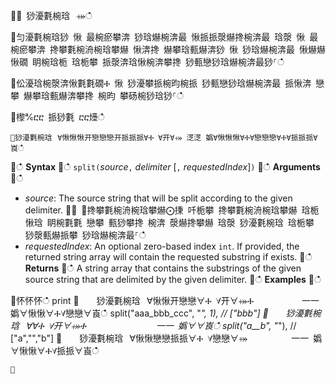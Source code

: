 ਍⌀ 猀瀀氀椀琀⠀⤀ഀഀ
਍匀瀀氀椀琀猀 愀 最椀瘀攀渀 猀琀爀椀渀最 愀挀挀漀爀搀椀渀最 琀漀 愀 最椀瘀攀渀 搀攀氀椀洀椀琀攀爀 愀渀搀 爀攀琀甀爀渀猀 愀 猀琀爀椀渀最 愀爀爀愀礀 眀椀琀栀 琀栀攀 挀漀渀琀愀椀渀攀搀 猀甀戀猀琀爀椀渀最猀⸀ഀഀ
਍伀瀀琀椀漀渀愀氀氀礀Ⰰ 愀 猀瀀攀挀椀昀椀挀 猀甀戀猀琀爀椀渀最 挀愀渀 戀攀 爀攀琀甀爀渀攀搀 椀昀 攀砀椀猀琀猀⸀ഀഀ
਍㰀℀ⴀⴀ 挀猀氀 ⴀⴀ㸀ഀഀ
```਍猀瀀氀椀琀⠀∀愀愀愀开戀戀戀开挀挀挀∀Ⰰ ∀开∀⤀ 㴀㴀 嬀∀愀愀愀∀Ⰰ∀戀戀戀∀Ⰰ∀挀挀挀∀崀ഀഀ
```਍ഀഀ
**Syntax**਍ഀഀ
`split(`*source*`,` *delimiter* [`,` *requestedIndex*]`)`਍ഀഀ
**Arguments**਍ഀഀ
* *source*: The source string that will be split according to the given delimiter.਍⨀ ⨀搀攀氀椀洀椀琀攀爀⨀㨀 吀栀攀 搀攀氀椀洀椀琀攀爀 琀栀愀琀 眀椀氀氀 戀攀 甀猀攀搀 椀渀 漀爀搀攀爀 琀漀 猀瀀氀椀琀 琀栀攀 猀漀甀爀挀攀 猀琀爀椀渀最⸀ഀഀ
* *requestedIndex*: An optional zero-based index `int`. If provided, the returned string array will contain the requested substring if exists. ਍ഀഀ
**Returns**਍ഀഀ
A string array that contains the substrings of the given source string that are delimited by the given delimiter.਍ഀഀ
**Examples**਍ഀഀ
<!-- csl -->਍怀怀怀ഀഀ
print਍    猀瀀氀椀琀⠀∀愀愀开戀戀∀Ⰰ ∀开∀⤀Ⰰ           ⼀⼀ 嬀∀愀愀∀Ⰰ∀戀戀∀崀ഀഀ
    split("aaa_bbb_ccc", "_", 1),  // ["bbb"]਍    猀瀀氀椀琀⠀∀∀Ⰰ ∀开∀⤀Ⰰ                ⼀⼀ 嬀∀∀崀ഀഀ
    split("a__b", "_"),            // ["a","","b"]਍    猀瀀氀椀琀⠀∀愀愀戀戀挀挀∀Ⰰ ∀戀戀∀⤀          ⼀⼀ 嬀∀愀愀∀Ⰰ∀挀挀∀崀ഀഀ
```਍